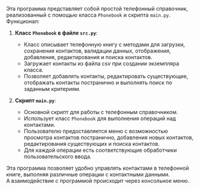 Эта программа представляет собой простой телефонный справочник, реализованный с помощью класса `Phonebook` и скрипта `main.py`. Функционал:

1. **Класс `Phonebook` в файле `src.py`**:
    - Класс описывает телефонную книгу с методами для загрузки, сохранения контактов, валидации данных, отображения, добавления, редактирования и поиска контактов.
    - Загружает контакты из файла csv при создании экземпляра класса.
    - Позволяет добавлять контакты, редактировать существующие, отображать контакты постранично и выполнять поиск по заданным критериям.

2. **Скрипт `main.py`**:
    - Основной скрипт для работы с телефонным справочником.
    - Использует класс `Phonebook` для выполнения операций над контактами.
    - Пользователю предоставляется меню с возможностью просмотра контактов постранично, добавления новых контактов, редактирования существующих и поиска контактов.
    - Для каждой операции есть соответствующие обработчики пользовательского ввода.

Эта программа позволяет удобно управлять контактами в телефонной книге, выполняя различные операции с контактными данными.  
А взаимодействие с программой происходит через консольное меню.
